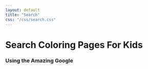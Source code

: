 ```yaml
---
layout: default
title: "Search"
css: "/css/search.css"
---
```


# Search Coloring Pages For Kids

### Using the Amazing Google

<div id="google-custom-search">
<script async src='https://cse.google.com/cse.js?cx=partner-pub-6753140515841889:2718728490'></script><div class="gcse-searchbox-only"></div>
<gcse:searchbox></gcse:searchbox>
<gcse:searchresults></gcse:searchresults>
</div>

